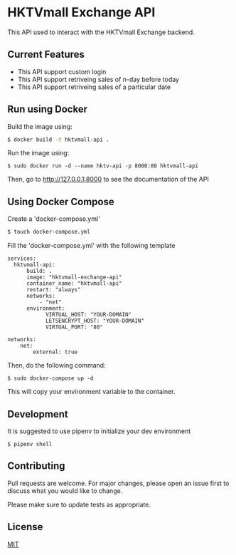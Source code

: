 # HKTVmall Exchange API

This API used to interact with the HKTVmall Exchange backend.

## Current Features

- This API support custom login
- This API support retriveing sales of n-day before today
- This API support retriveing sales of a particular date

## Run using Docker

Build the image using:
```bash
$ docker build -t hktvmall-api . 
```

Run the image using:
```
$ sudo docker run -d --name hktv-api -p 8000:80 hktvmall-api

```

Then, go to http://127.0.0.1:8000 to see the documentation of the API

## Using Docker Compose

Create a 'docker-compose.yml'
```bash
$ touch docker-compose.yml
```

Fill the 'docker-compose.yml' with the following template
```
services:
  hktvmall-api:
      build: .
      image: "hktvmall-exchange-api"
      container_name: "hktvmall-api"
      restart: "always"
      networks: 
          - "net"
      environment:
            VIRTUAL_HOST: "YOUR-DOMAIN"
            LETSENCRYPT_HOST: "YOUR-DOMAIN"
            VIRTUAL_PORT: "80"
          
networks:
    net:
        external: true
```

Then, do the following command:
```
$ sudo docker-compose up -d 
```

This will copy your environment variable to the container.

## Development

It is suggested to use pipenv to initialize your dev environment

```
$ pipenv shell
```

## Contributing
Pull requests are welcome. For major changes, please open an issue first to discuss what you would like to change.

Please make sure to update tests as appropriate.

## License
[MIT](https://choosealicense.com/licenses/mit/)